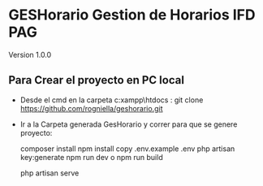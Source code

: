 # GESHorario     Gestion de Horarios IFD PAG
   Version 1.0.0

## Para Crear el proyecto en PC local 
  
- Desde el cmd en la carpeta  c:xampp\htdocs : 
  git clone https://github.com/rogniella/geshorario.git
        
- Ir a la Carpeta generada  GesHorario y correr para que se genere proyecto:

  composer install
  npm install
  copy .env.example .env
  php artisan key:generate
  npm run dev   o   npm run build

  php artisan serve

